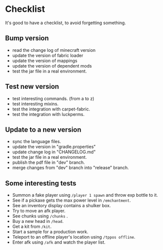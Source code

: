 # Checklist

It's good to have a checklist, to avoid forgetting something.

## Bump version

- read the change log of minecraft version
- update the version of fabric loader
- update the version of mappings
- update the version of dependent mods
- test the jar file in a real environment.

## Test new version
- test interesting commands. (from a to z)
- test interesting mixins.
- test the integration with carpet-fabric.
- test the integration with luckperms.

## Update to a new version
- sync the language files.
- update the version in "gradle.properties"
- update change log in "CHANGELOG.md"
- test the jar file in a real environment.
- publish the pdf file in "dev" branch.
- merge changes from "dev" branch into "release" branch.

## Some interesting tests
- Summon a fake player using `/player 1 spawn` and throw exp bottle to it. 
- See if a pickaxe gets the max power level in `/emchantment`.
- See an inventory display contains a shulker box.
- Try to move an afk player.
- See chunks using `/chunks` .
- Buy a new head in `/head`.
- Get a kit from `/kit`.
- Start a sample for a production work.
- Teleport to an offline player's location using `/tppos offline`.
- Enter afk using `/afk` and watch the player list.
